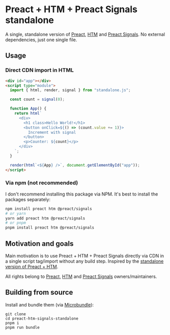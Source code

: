 # Preact + HTM + Preact Signals standalone
A single, standalone version of [Preact](https://github.com/preactjs/preact), [HTM](https://github.com/developit/htm) and [Preact Signals](https://github.com/preactjs/signals). No external dependencies, just one single file.

## Usage
### Direct CDN import in HTML
```html
<div id="app"></div>
<script type="module">
  import { html, render, signal } from "standalone.js";

  const count = signal(0);

  function App() {
    return html`
      <div>
        <h1 class>Hello World!</h1>
        <button onClick=${() => (count.value += 1)}>
          Increment with signal
        </button>
        <p>Counter: ${count}</p>
      </div>
    `;
  }

  render(html`<${App} />`, document.getElementById("app"));
</script>
```
### Via npm (not recommended)
I don't recommend installing this package via NPM. It's best to install the packages separately:
```sh
npm install preact htm @preact/signals
# or yarn
yarn add preact htm @preact/signals
# or pnpm
pnpm install preact htm @preact/signals
```

## Motivation and goals

Main motivation is to use Preact + HTM + Preact Signals directly via CDN in a single script tag/import without any build step. Inspired by the [standalone version of Preact + HTM](https://github.com/developit/htm#installation).

All rights belong to [Preact](https://github.com/preactjs/preact), [HTM](https://github.com/developit/htm) and [Preact Signals](https://github.com/preactjs/signals) owners/maintainers.

## Building from source
Install and bundle them (via [Microbundle](https://github.com/developit/microbundle)):
```
git clone 
cd preact-htm-signals-standalone
pnpm i
pnpm run bundle
```